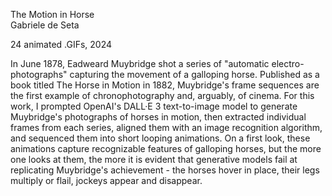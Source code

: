 The Motion in Horse  
  Gabriele de Seta

24 animated .GIFs, 2024

In June 1878, Eadweard Muybridge shot a series of "automatic electro-photographs" capturing the movement of a galloping horse. Published as a book titled The Horse in Motion in 1882, Muybridge's frame sequences are the first example of chronophotography and, arguably, of cinema. For this work, I prompted OpenAI's DALL·E 3 text-to-image model to generate Muybridge's photographs of horses in motion, then extracted individual frames from each series, aligned them with an image recognition algorithm, and sequenced them into short looping animations. On a first look, these animations capture recognizable features of galloping horses, but the more one looks at them, the more it is evident that generative models fail at replicating Muybridge's achievement - the horses hover in place, their legs multiply or flail, jockeys appear and disappear.